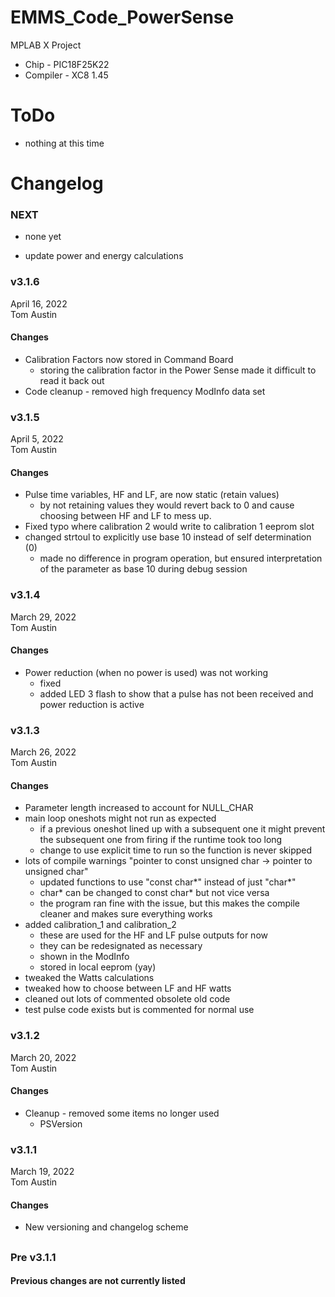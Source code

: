 # EMMS_Code_PowerSense
MPLAB X Project
- Chip - PIC18F25K22
- Compiler - XC8 1.45

# ToDo
- nothing at this time

# Changelog
### NEXT
- none yet

- update power and energy calculations

### v3.1.6
April 16, 2022<br />
Tom Austin
#### Changes
- Calibration Factors now stored in Command Board
  - storing the calibration factor in the Power Sense made it difficult to read it back out
- Code cleanup - removed high frequency ModInfo data set


### v3.1.5
April 5, 2022<br />
Tom Austin
#### Changes
- Pulse time variables, HF and LF, are now static (retain values)
  - by not retaining values they would revert back to 0 and cause choosing between HF and LF to mess up.
- Fixed typo where calibration 2 would write to calibration 1 eeprom slot
- changed strtoul to explicitly use base 10 instead of self determination (0)
  - made no difference in program operation, but ensured interpretation of the parameter as base 10 during debug session

### v3.1.4
March 29, 2022<br />
Tom Austin
#### Changes
- Power reduction (when no power is used) was not working
  - fixed
  - added LED 3 flash to show that a pulse has not been received and power reduction is active

### v3.1.3
March 26, 2022<br />
Tom Austin
#### Changes
- Parameter length increased to account for NULL_CHAR
- main loop oneshots might not run as expected
  - if a previous oneshot lined up with a subsequent one it might prevent the subsequent one from firing if the runtime took too long
  - change to use explicit time to run so the function is never skipped
- lots of compile warnings "pointer to const unsigned char -> pointer to unsigned char"
  - updated functions to use "const char*" instead of just "char*"
  - char* can be changed to const char* but not vice versa
  - the program ran fine with the issue, but this makes the compile cleaner and makes sure everything works
- added calibration_1 and calibration_2
  - these are used for the HF and LF pulse outputs for now
  - they can be redesignated as necessary
  - shown in the ModInfo
  - stored in local eeprom (yay)
- tweaked the Watts calculations
- tweaked how to choose between LF and HF watts
- cleaned out lots of commented obsolete old code
- test pulse code exists but is commented for normal use


### v3.1.2
March 20, 2022<br />
Tom Austin
#### Changes
- Cleanup - removed some items no longer used
  - PSVersion


### v3.1.1
March 19, 2022<br />
Tom Austin
#### Changes
- New versioning and changelog scheme
## 
### Pre v3.1.1
#### Previous changes are not currently listed
